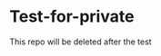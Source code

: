 # Test-for-private
This repo will be deleted after the test
<!--
/* modified:
   20200427 fred_train Add history block
*/
-->

